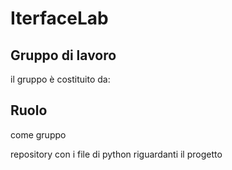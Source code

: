 # IterfaceLab
## Gruppo di lavoro
il gruppo è costituito da:



## Ruolo

come gruppo 

repository con i file di python riguardanti il progetto
